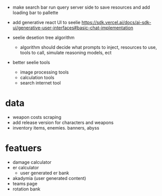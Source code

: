 - make search bar run query server side to save resources and add loading bar to pallette

- add generative react UI to seelie https://sdk.vercel.ai/docs/ai-sdk-ui/generative-user-interfaces#basic-chat-implementation

- seelie desetion tree algorithm
    - algorithm should decide what prompts to inject, resources to use, tools to call, simulate reasoning models, ect

- better seelie tools
    - image processing tools
    - calculation tools
    - search internet tool


# data
- weapon costs scraping
- add release version for characters and weapons
- inventory items, enemies. banners, abyss

# featuers
- damage calculator
- er calculator
    - user generated er bank
- akadymia (user generated content)
- teams page
- rotation bank
